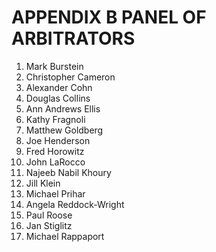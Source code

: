 # APPENDIX B PANEL OF ARBITRATORS 

1. Mark Burstein
2. Christopher Cameron
3. Alexander Cohn
4. Douglas Collins
5. Ann Andrews Ellis
6. Kathy Fragnoli
7. Matthew Goldberg
8. Joe Henderson
9. Fred Horowitz
10. John LaRocco
11. Najeeb Nabil Khoury
12. Jill Klein
13. Michael Prihar
14. Angela Reddock-Wright
15. Paul Roose
16. Jan Stiglitz
17. Michael Rappaport
